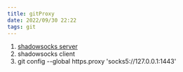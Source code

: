 ```yaml
---
title: gitProxy
date: 2022/09/30 22:22
tags: git
---
```

1. [shadowsocks server](https://github.com/shadowsocks/shadowsocks/)
2. shadowsocks client
3. git config --global https.proxy 'socks5://127.0.0.1:1443'
